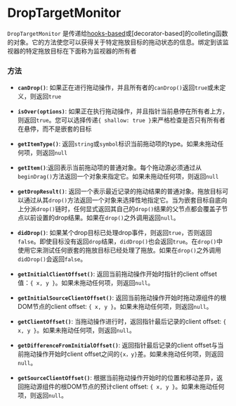 
# DropTargetMonitor

`DropTargetMonitor` 是传递给[hooks-based](/hooks-api/useDrop.md)或[decorator-based]的colleting函数的对象。它的方法使您可以获得关于特定拖放目标的拖动状态的信息。绑定到该监视器的特定拖放目标在下面称为监视器的所有者

### 方法

- **`canDrop()`**: 如果正在进行拖动操作，并且所有者的`canDrop()`返回`true`或未定义，则返回`true`

- **`isOver(options)`**: 如果正在执行拖动操作，并且指针当前悬停在所有者上方，则返回`true`。您可以选择传递`{ shallow: true }`来严格检查是否只有所有者在悬停，而不是嵌套的目标

- **`getItemType()`**: 返回`string`或`symbol`标识当前拖动项的type。如果未拖动任何项，则返回`null`

- **`getItem()`**:返回表示当前拖动项的普通对象。每个拖动源必须通过从`beginDrag()`方法返回一个对象来指定它。如果未拖动任何项，则返回`null`

- **`getDropResult()`**: 返回一个表示最近记录的拖动结果的普通对象。拖放目标可以通过从其`drop()`方法返回一个对象来选择性地指定它。当为嵌套目标自底向上分派`drop()`链时，任何显式返回其自己的`drop()`结果的父节点都会覆盖子节点以前设置的drop结果。如果在`drop()`之外调用返回`null`。

- **`didDrop()`**: 如果某个drop目标已处理drop事件，则返回`true`，否则返回`false`。即使目标没有返回`drop`结果，`didDrop()`也会返回`true`。在`drop()`中使用它来测试任何嵌套的拖放目标已经处理了拖放。如果在`drop()`之外调用`didDrop()`会返回`false`。

- **`getInitialClientOffset()`**: 返回当前拖动操作开始时指针的client offset值：`{ x, y }`。如果未拖动任何项，则返回`null`。

- **`getInitialSourceClientOffset()`**: 返回当前拖动操作开始时拖动源组件的根DOM节点的client offset: `{ x, y }`。如果未拖动任何项，则返回`null`。

- **`getClientOffset()`**: 当拖动操作进行时，返回指针最后记录的client offset: `{ x, y }`。如果未拖动任何项，则返回`null`。

- **`getDifferenceFromInitialOffset()`**: 返回指针最后记录的client offset与当前拖动操作开始时client offset之间的`{x，y}`差。如果未拖动任何项，则返回`null`。

- **`getSourceClientOffset()`**: 根据当前拖动操作开始时的位置和移动差异，返回拖动源组件的根DOM节点的预计client offset: `{ x, y }`。如果未拖动任何项，则返回`null`。
